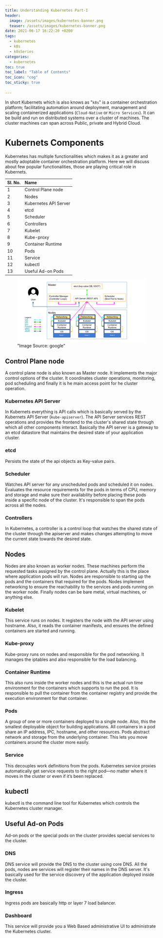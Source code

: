 ```yaml
---
title: Understanding Kubernetes Part-I
header:
  image: /assets/images/kubernetes-banner.png
  teaser: /assets/images/kubernetes-banner.png
date: 2021-06-17 16:22:20 +0200
tags: 
  - kubernetes
  - k8s
  - k8sSeries
categories: 
  - kubernetes
toc: true
toc_label: "Table of Contents"
toc_icon: "cog"
toc_sticky: true

---
```


In short Kubernets which is also knows as "`k8s`" is a container orchestration platform; facilitating automation around deployment, management and scaling containerized applications (`Cloud-Native` or `Micro Services`). It can be build and run on distributed systems over a cluster of machines. The cluster machines can span across Public, private and Hybrid Cloud. 

# Kubernets Components

Kubernetes has multiple functionalities which makes it as a greater and mostly adoptable container orchestration platform. Here we will discuss about few popular functionalities, those are playing critical role in Kubernets. 

| Sl. No. | Name |
| :------ | :--- |
| 1 | Control Plane node|
| 2 | Nodes |
| 3 | Kubernetes API Server |
| 4 | etcd |
| 5 | Scheduler |
| 6 | Controllers |
| 7 | Kubelet |
| 8 |  Kube-proxy |
| 9 | Container Runtime |
| 10 | Pods |
| 11 | Service |
| 12 | kubectl | 
| 13 | Useful Ad-on Pods|

<figure>
  <a href="/assets/images/kubernetes-architecture.png"><img src="/assets/images/kubernetes-architecture.png"></a>
  <figcaption>"Image Source: google"</figcaption>
</figure>

## Control Plane node

A control plane node is also known as Master node. It implements the major control options of the cluster. It coordinates cluster operations, monitoring,  pod scheduling and finally it is he main access point for he cluster operation. 

### Kubernetes API Server

In Kubernets everything is API calls which is basically served by the Kubernets API Server (`kube-apiserver`). The API Server services REST operations and provides the frontend to the cluster's shared state through which all other components interact. Basically the API server is a gateway to an etcd datastore that maintains the desired state of your application cluster.

### etcd

Persists the state of the api objects as Key-value pairs. 

### Scheduler

Watches API server for any unscheduled pods and scheduled it on nodes. Evaluates the resource requirements for the pods in terms of CPU, memory and storage and make sure their availability before placing these pods inside a specific node of the cluster. It's responsible to span the pods across all the nodes. 

### Controllers

In Kubernetes, a controller is a control loop that watches the shared state of the cluster through the apiserver and makes changes attempting to move the current state towards the desired state.

## Nodes

Nodes are also known as worker nodes. These machines perform the requested tasks assigned by the control plane. Actually this is the place where application pods will run.  Nodes are responsible to starting up the pods and the containers that required for the pods. Nodes implement networking to ensure the reachability to the services and pods running on the worker node. Finally nodes can be bare metal, virtual machines, or anything else.

### Kubelet

This service runs on nodes. It registers the node with the API server using hostname. Also, it reads the container manifests, and ensures the defined containers are started and running.

### Kube-proxy 

Kube-proxy runs on nodes and responsible for the pod networking. It manages the iptables and also responsible for the load balancing. 

### Container Runtime

This also runs inside the worker nodes and this is the actual run time environment for the containers which supports to run the pod. It is responsible to pull the container from the container registry and provide the execution environment for that container. 

### Pods

A group of one or more containers deployed to a single node. Also, this the smallest deployable object for building applications. All containers in a pod share an IP address, IPC, hostname, and other resources. Pods abstract network and storage from the underlying container. This lets you move containers around the cluster more easily.

### Service

This decouples work definitions from the pods. Kubernetes service proxies automatically get service requests to the right pod—no matter where it moves in the cluster or even if it’s been replaced.

## kubectl

kubectl is the command line tool for Kubernetes which controls the Kubernetes cluster manager.

## Useful Ad-on Pods

Ad-on pods or the special pods on the cluster provides special services to the cluster. 

### DNS

DNS service will provide the DNS to the cluster using core DNS. All the pods, nodes are services will register their names in the DNS server. It's basically used for the service discovery of the application deployed inside the cluster. 

### Ingress

Ingress pods are basically http or layer 7 load balancer. 

### Dashboard

This service will provide you a Web Based administrative UI to administrate the Kubernetes cluster. 